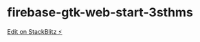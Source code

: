 # firebase-gtk-web-start-3sthms

[Edit on StackBlitz ⚡️](https://stackblitz.com/edit/firebase-gtk-web-start-3sthms)